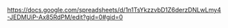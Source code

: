 https://docs.google.com/spreadsheets/d/1n1TsYkzzvbD1Z6derzDNLwLmy4-JEDMUiP-Ax85RdPM/edit?gid=0#gid=0

